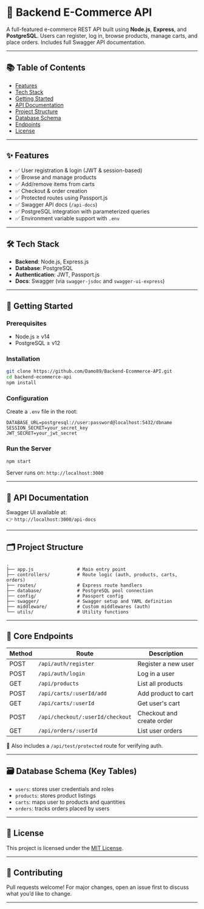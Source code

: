 # 💼 Backend E-Commerce API

A full-featured e-commerce REST API built using **Node.js**, **Express**, and **PostgreSQL**. Users can register, log in, browse products, manage carts, and place orders. Includes full Swagger API documentation.

---

## 📚 Table of Contents

- [Features](#features)
- [Tech Stack](#tech-stack)
- [Getting Started](#getting-started)
- [API Documentation](#api-documentation)
- [Project Structure](#project-structure)
- [Database Schema](#database-schema)
- [Endpoints](#endpoints)
- [License](#license)

---

## ✨ Features

- ✅ User registration & login (JWT & session-based)
- ✅ Browse and manage products
- ✅ Add/remove items from carts
- ✅ Checkout & order creation
- ✅ Protected routes using Passport.js
- ✅ Swagger API docs (`/api-docs`)
- ✅ PostgreSQL integration with parameterized queries
- ✅ Environment variable support with `.env`

---

## 🛠 Tech Stack

- **Backend**: Node.js, Express.js
- **Database**: PostgreSQL
- **Authentication**: JWT, Passport.js
- **Docs**: Swagger (via `swagger-jsdoc` and `swagger-ui-express`)

---

## 🚀 Getting Started

### Prerequisites

- Node.js ≥ v14
- PostgreSQL ≥ v12

### Installation

```bash
git clone https://github.com/Damo89/Backend-Ecommerce-API.git
cd backend-ecommerce-api
npm install
```

### Configuration

Create a `.env` file in the root:

```
DATABASE_URL=postgresql://user:password@localhost:5432/dbname
SESSION_SECRET=your_secret_key
JWT_SECRET=your_jwt_secret
```

### Run the Server

```bash
npm start
```

Server runs on: `http://localhost:3000`

---

## 📘 API Documentation

Swagger UI available at:  
👉 `http://localhost:3000/api-docs`

---

## 🗂 Project Structure

```
.
├── app.js                # Main entry point
├── controllers/          # Route logic (auth, products, carts, orders)
├── routes/               # Express route handlers
├── database/             # PostgreSQL pool connection
├── config/               # Passport config
├── swagger/              # Swagger setup and YAML definition
├── middleware/           # Custom middlewares (auth)
└── utils/                # Utility functions
```

---

## 🛒 Core Endpoints

| Method | Route                            | Description                  |
|--------|----------------------------------|------------------------------|
| POST   | `/api/auth/register`             | Register a new user          |
| POST   | `/api/auth/login`                | Log in a user                |
| GET    | `/api/products`                  | List all products            |
| POST   | `/api/carts/:userId/add`         | Add product to cart          |
| GET    | `/api/carts/:userId`             | Get user's cart              |
| POST   | `/api/checkout/:userId/checkout` | Checkout and create order    |
| GET    | `/api/orders/:userId`            | List user orders             |

🧪 Also includes a `/api/test/protected` route for verifying auth.

---

## 🗃 Database Schema (Key Tables)

- `users`: stores user credentials and roles
- `products`: stores product listings
- `carts`: maps user to products and quantities
- `orders`: tracks orders placed by users

---

## 📄 License

This project is licensed under the [MIT License](LICENSE).

---

## 🙌 Contributing

Pull requests welcome! For major changes, open an issue first to discuss what you’d like to change.

---


